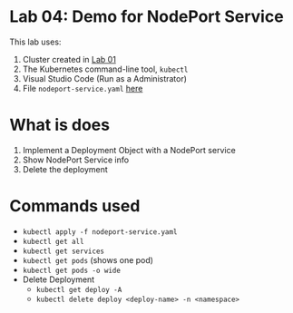 # Lab 04: Demo for NodePort Service
This lab uses:
1. Cluster created in [Lab 01](../lab01_create_K8s_cluster/README.md)
2. The Kubernetes command-line tool, ```kubectl```
3. Visual Studio Code (Run as a Administrator)
4. File ```nodeport-service.yaml``` [here](../lab04_node_port_service_demo/nodeport-service.yaml)

# What is does
1. Implement a Deployment Object with a NodePort service
2. Show NodePort Service info
3. Delete the deployment


# Commands used
- ```kubectl apply -f nodeport-service.yaml```
- ```kubectl get all```
- ```kubectl get services```
- ```kubectl get pods``` (shows one pod)
- ```kubectl get pods -o wide```
- Delete Deployment
    - ```kubectl get deploy -A```
    - ```kubectl delete deploy <deploy-name> -n <namespace>```
